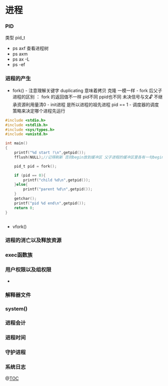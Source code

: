 # 进程


### PID
类型 pid_t
- ps axf 查看进程树
- ps axm
- ps ax -L
- ps -ef
### 进程的产生
- fork() 
        - 注意理解关键字 duplicating 意味着拷贝 克隆 一模一样
        - fork 后父子进程的区别 ： fork 的返回值不一样 pid不同 ppid也不同 未决信号与文🔓 不继承资源利用量清0
        - init进程 是所以进程的祖先进程 pid == 1
        - 调度器的调度策略来决定哪个进程先运行
~~~ c
#include <stdio.h>
#include <stdlib.h>
#include <sys/types.h>
#include <unistd.h>

int main()
{
    printf("%d start !\n",getpid());
    fflush(NULL);//记得刷新 否则begin放到缓冲区 父子进程的缓冲区里各有一句begin

    pid_t pid = fork();

    if (pid == 0){
        printf("child %d\n",getpid());
    }else{
        printf("parent %d\n",getpid());
    }
    getchar();
    printf("pid %d end\n",getpid());
    return 0;
}

~~~

~~~ c

~~~

- vfork()

### 进程的消亡以及释放资源

### exec函数族

### 用户权限以及组权限
- 
### 解释器文件

### system()


### 进程会计


### 进程时间

### 守护进程


### 系统日志

@[TOC](文章目录)
